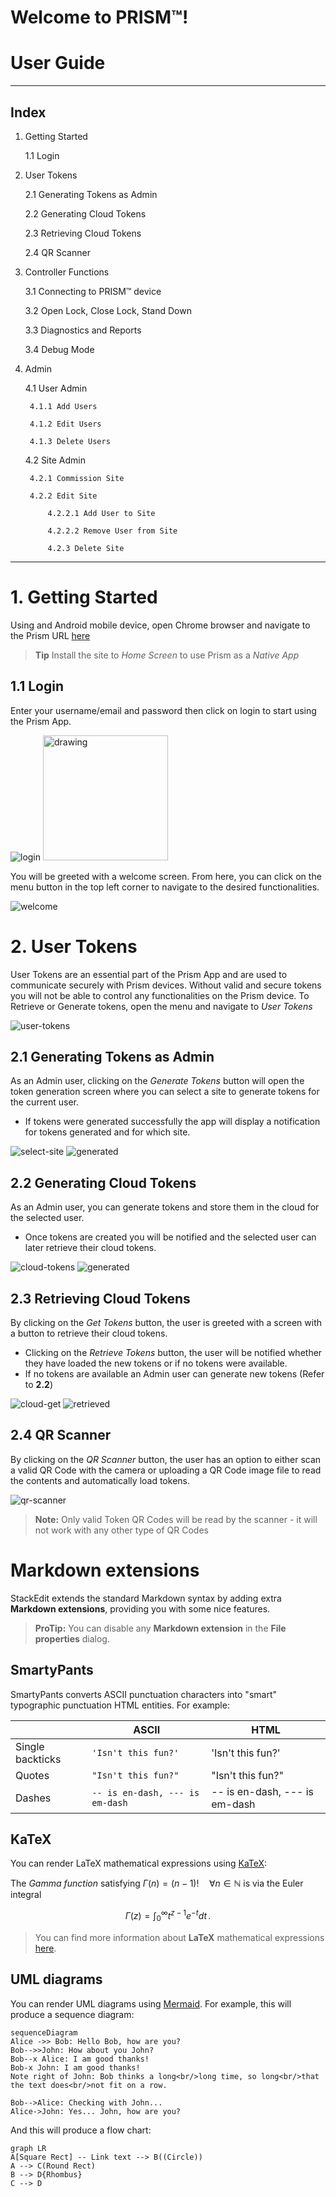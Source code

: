 # Welcome to PRISM™!


# User Guide

---

## Index

1. Getting Started

    1.1 Login

2. User Tokens

    2.1 Generating Tokens as Admin

    2.2 Generating Cloud Tokens
    
    2.3 Retrieving Cloud Tokens
    
    2.4 QR Scanner

3. Controller Functions

    3.1 Connecting to PRISM™ device
    
    3.2 Open Lock, Close Lock, Stand Down
    
    3.3 Diagnostics and Reports
    
    3.4 Debug Mode

4. Admin

    4.1 User Admin
    
        4.1.1 Add Users
    
        4.1.2 Edit Users
    
        4.1.3 Delete Users
    
    4.2 Site Admin

        4.2.1 Commission Site
    
        4.2.2 Edit Site
    
            4.2.2.1 Add User to Site
    
            4.2.2.2 Remove User from Site
    
            4.2.3 Delete Site

---

# 1. Getting Started

Using and Android mobile device, open Chrome browser and navigate to the Prism URL [here](https://prism-v2-df011.web.app)

> **Tip** Install the site to *Home Screen* to use Prism as a *Native App*

## 1.1 Login

Enter your username/email and password then click on login to start using the Prism App.

![login](assets/login.jpg)  <img src="assets/login.jpg" alt="drawing" width="200"/>

You will be greeted with a welcome screen. From here, you can click on the menu button in the top left corner to navigate to the desired functionalities.

![welcome](assets/welcome.jpg)

# 2. User Tokens

User Tokens are an essential part of the Prism App and are used to communicate securely with Prism devices.  Without valid and secure tokens you will not be able to control any functionalities on the Prism device.  To Retrieve or Generate tokens, open the menu and navigate to *User Tokens*

![user-tokens](assets/usertokens.jpg)

## 2.1 Generating Tokens as Admin

As an Admin user, clicking on the *Generate Tokens* button will open the token generation screen where you can select a site to generate tokens for the current user. 
 - If tokens were generated successfully the app will display a notification for tokens generated and for which site.

![select-site](assets/generatetokens.jpg)  ![generated](assets/generatedtokens.jpg)


## 2.2 Generating Cloud Tokens

As an Admin user, you can generate tokens and store them in the cloud for the selected user.
 - Once tokens are created you will be notified and the selected user can later retrieve their cloud tokens.

 ![cloud-tokens](assets/cloudtokens.jpg)  ![generated](assets/cloudtokensgenerated.jpg)


 ## 2.3 Retrieving Cloud Tokens

 By clicking on the *Get Tokens* button, the user is greeted with a screen with a button to retrieve their cloud tokens.
  - Clicking on the *Retrieve Tokens* button, the user will be notified whether they have loaded the new tokens or if no tokens were available.
  - If no tokens are available an Admin user can generate new tokens (Refer to **2.2**)

  ![cloud-get](assets/retrievetokens.jpg) ![retrieved](assets/retrievedtokens.jpg)

  ## 2.4 QR Scanner
  
  By clicking on the *QR Scanner* button, the user has an option to either scan a valid QR Code with the camera or uploading a QR Code image file to read the contents and automatically load tokens.

![qr-scanner](assets/qrscanner.jpg)

  > **Note:** Only valid Token QR Codes will be read by the scanner - it will not work with any other type of QR Codes


# Markdown extensions

StackEdit extends the standard Markdown syntax by adding extra **Markdown extensions**, providing you with some nice features.

> **ProTip:** You can disable any **Markdown extension** in the **File properties** dialog.


## SmartyPants

SmartyPants converts ASCII punctuation characters into "smart" typographic punctuation HTML entities. For example:

|                |ASCII                          |HTML                         |
|----------------|-------------------------------|-----------------------------|
|Single backticks|`'Isn't this fun?'`            |'Isn't this fun?'            |
|Quotes          |`"Isn't this fun?"`            |"Isn't this fun?"            |
|Dashes          |`-- is en-dash, --- is em-dash`|-- is en-dash, --- is em-dash|


## KaTeX

You can render LaTeX mathematical expressions using [KaTeX](https://khan.github.io/KaTeX/):

The *Gamma function* satisfying $\Gamma(n) = (n-1)!\quad\forall n\in\mathbb N$ is via the Euler integral

$$
\Gamma(z) = \int_0^\infty t^{z-1}e^{-t}dt\,.
$$

> You can find more information about **LaTeX** mathematical expressions [here](http://meta.math.stackexchange.com/questions/5020/mathjax-basic-tutorial-and-quick-reference).


## UML diagrams

You can render UML diagrams using [Mermaid](https://mermaidjs.github.io/). For example, this will produce a sequence diagram:

```mermaid
sequenceDiagram
Alice ->> Bob: Hello Bob, how are you?
Bob-->>John: How about you John?
Bob--x Alice: I am good thanks!
Bob-x John: I am good thanks!
Note right of John: Bob thinks a long<br/>long time, so long<br/>that the text does<br/>not fit on a row.

Bob-->Alice: Checking with John...
Alice->John: Yes... John, how are you?
```

And this will produce a flow chart:

```mermaid
graph LR
A[Square Rect] -- Link text --> B((Circle))
A --> C(Round Rect)
B --> D{Rhombus}
C --> D
```